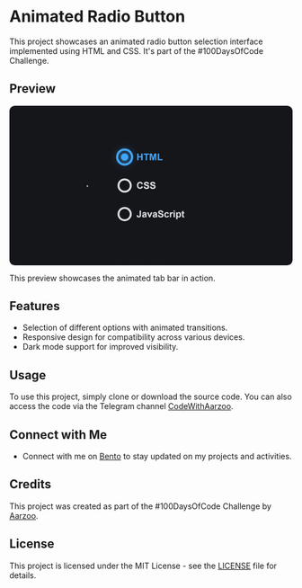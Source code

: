 # Animated Radio Button

This project showcases an animated radio button selection interface implemented using HTML and CSS. It's part of the #100DaysOfCode Challenge.

## Preview

<div style="display: flex; align-items: center; justify-content: center; width: 100%; border-radius: 0.6rem;">
    <img src="preview.gif" alt="preview GIF" width="100%" height="100%" style="overflow: none; border-radius: inherit;"/>
</div>

This preview showcases the animated tab bar in action.

## Features

- Selection of different options with animated transitions.
- Responsive design for compatibility across various devices.
- Dark mode support for improved visibility.

## Usage

To use this project, simply clone or download the source code. You can also access the code via the Telegram channel [CodeWithAarzoo](https://t.me/CodeWithAarzoo).

## Connect with Me

- Connect with me on [Bento](https://bento.me/withaarzoo) to stay updated on my projects and activities.

## Credits

This project was created as part of the #100DaysOfCode Challenge by [Aarzoo](https://bento.me/withaarzoo).

## License

This project is licensed under the MIT License - see the [LICENSE](LICENSE) file for details.
